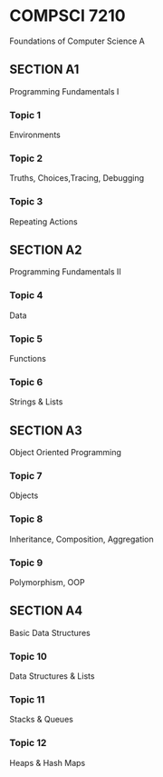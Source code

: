 # COMPSCI 7210
Foundations of Computer Science A

## SECTION A1
Programming Fundamentals I  
### Topic 1
Environments  
### Topic 2
Truths, Choices,Tracing, Debugging  
### Topic 3
Repeating Actions


## SECTION A2
Programming Fundamentals II
### Topic 4
Data
### Topic 5
Functions
### Topic 6
Strings & Lists


## SECTION A3
Object Oriented Programming
### Topic 7
Objects
### Topic 8
Inheritance, Composition, Aggregation
### Topic 9
Polymorphism, OOP
 

## SECTION A4
Basic Data Structures
### Topic 10
Data Structures & Lists
### Topic 11
Stacks & Queues
### Topic 12
Heaps & Hash Maps
